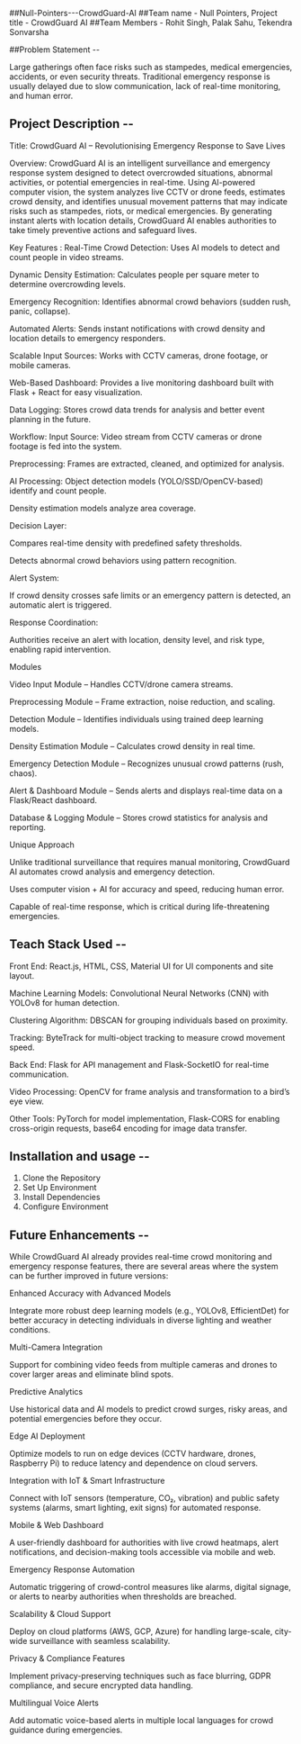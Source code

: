 ##Null-Pointers---CrowdGuard-AI
##Team name - Null Pointers, Project title -  CrowdGuard AI
##Team Members - Rohit Singh, Palak Sahu, Tekendra Sonvarsha

##Problem Statement -- 

Large gatherings often face risks such as stampedes, medical emergencies, accidents, or even security threats. Traditional emergency response is usually delayed due to slow communication, lack of real-time monitoring, and human error.

## Project Description -- 

Title: CrowdGuard AI – Revolutionising Emergency Response to Save Lives

Overview:
CrowdGuard AI is an intelligent surveillance and emergency response system designed to detect overcrowded situations, abnormal activities, or potential emergencies in real-time. Using AI-powered computer vision, the system analyzes live CCTV or drone feeds, estimates crowd density, and identifies unusual movement patterns that may indicate risks such as stampedes, riots, or medical emergencies. By generating instant alerts with location details, CrowdGuard AI enables authorities to take timely preventive actions and safeguard lives.

Key Features :
Real-Time Crowd Detection: Uses AI models to detect and count people in video streams.

Dynamic Density Estimation: Calculates people per square meter to determine overcrowding levels.

Emergency Recognition: Identifies abnormal crowd behaviors (sudden rush, panic, collapse).

Automated Alerts: Sends instant notifications with crowd density and location details to emergency responders.

Scalable Input Sources: Works with CCTV cameras, drone footage, or mobile cameras.

Web-Based Dashboard: Provides a live monitoring dashboard built with Flask + React for easy visualization.

Data Logging: Stores crowd data trends for analysis and better event planning in the future.

Workflow:
Input Source: Video stream from CCTV cameras or drone footage is fed into the system.

Preprocessing: Frames are extracted, cleaned, and optimized for analysis.

AI Processing:
Object detection models (YOLO/SSD/OpenCV-based) identify and count people.

Density estimation models analyze area coverage.

Decision Layer:

Compares real-time density with predefined safety thresholds.

Detects abnormal crowd behaviors using pattern recognition.

Alert System:

If crowd density crosses safe limits or an emergency pattern is detected, an automatic alert is triggered.

Response Coordination:

Authorities receive an alert with location, density level, and risk type, enabling rapid intervention.

Modules

Video Input Module – Handles CCTV/drone camera streams.

Preprocessing Module – Frame extraction, noise reduction, and scaling.

Detection Module – Identifies individuals using trained deep learning models.

Density Estimation Module – Calculates crowd density in real time.

Emergency Detection Module – Recognizes unusual crowd patterns (rush, chaos).

Alert & Dashboard Module – Sends alerts and displays real-time data on a Flask/React dashboard.

Database & Logging Module – Stores crowd statistics for analysis and reporting.

Unique Approach

Unlike traditional surveillance that requires manual monitoring, CrowdGuard AI automates crowd analysis and emergency detection.

Uses computer vision + AI for accuracy and speed, reducing human error.

Capable of real-time response, which is critical during life-threatening emergencies.

## Teach Stack Used --
Front End: React.js, HTML, CSS, Material UI for UI components and site layout.

Machine Learning Models: Convolutional Neural Networks (CNN) with YOLOv8 for human detection.

Clustering Algorithm: DBSCAN for grouping individuals based on proximity.

Tracking: ByteTrack for multi-object tracking to measure crowd movement speed.

Back End: Flask for API management and Flask-SocketIO for real-time communication.

Video Processing: OpenCV for frame analysis and transformation to a bird’s eye view.

Other Tools: PyTorch for model implementation, Flask-CORS for enabling cross-origin requests, base64 encoding for image data transfer.

## Installation and usage --
1. Clone the Repository
2. Set Up Environment
3. Install Dependencies
4. Configure Environment

## Future Enhancements -- 

While CrowdGuard AI already provides real-time crowd monitoring and emergency response features, there are several areas where the system can be further improved in future versions:

Enhanced Accuracy with Advanced Models

Integrate more robust deep learning models (e.g., YOLOv8, EfficientDet) for better accuracy in detecting individuals in diverse lighting and weather conditions.

Multi-Camera Integration

Support for combining video feeds from multiple cameras and drones to cover larger areas and eliminate blind spots.

Predictive Analytics

Use historical data and AI models to predict crowd surges, risky areas, and potential emergencies before they occur.

Edge AI Deployment

Optimize models to run on edge devices (CCTV hardware, drones, Raspberry Pi) to reduce latency and dependence on cloud servers.

Integration with IoT & Smart Infrastructure

Connect with IoT sensors (temperature, CO₂, vibration) and public safety systems (alarms, smart lighting, exit signs) for automated response.

Mobile & Web Dashboard

A user-friendly dashboard for authorities with live crowd heatmaps, alert notifications, and decision-making tools accessible via mobile and web.

Emergency Response Automation

Automatic triggering of crowd-control measures like alarms, digital signage, or alerts to nearby authorities when thresholds are breached.

Scalability & Cloud Support

Deploy on cloud platforms (AWS, GCP, Azure) for handling large-scale, city-wide surveillance with seamless scalability.

Privacy & Compliance Features

Implement privacy-preserving techniques such as face blurring, GDPR compliance, and secure encrypted data handling.

Multilingual Voice Alerts

Add automatic voice-based alerts in multiple local languages for crowd guidance during emergencies.

